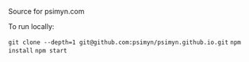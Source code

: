 Source for psimyn.com

To run locally:

`git clone --depth=1 git@github.com:psimyn/psimyn.github.io.git`
`npm install`
`npm start`
